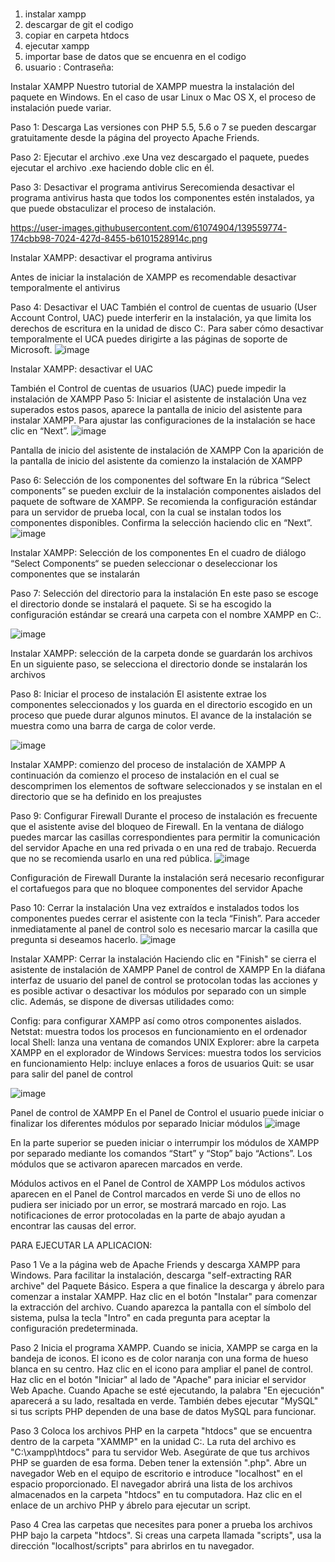 # 


1. instalar xampp
2. descargar de git el codigo
3. copiar en carpeta htdocs
4. ejecutar xampp
5. importar base de datos que se encuenra en el codigo
6. usuario :    Contraseña: 


Instalar XAMPP
Nuestro tutorial de XAMPP muestra la instalación del paquete en Windows. En el caso de usar Linux o Mac OS X, el proceso de instalación puede variar.

Paso 1: Descarga
Las versiones con PHP 5.5, 5.6 o 7 se pueden descargar gratuitamente desde la página del proyecto Apache Friends.

Paso 2: Ejecutar el archivo .exe
Una vez descargado el paquete, puedes ejecutar el archivo .exe haciendo doble clic en él.

Paso 3: Desactivar el programa antivirus
Serecomienda desactivar el programa antivirus hasta que todos los componentes estén instalados, ya que puede obstaculizar el proceso de instalación.

https://user-images.githubusercontent.com/61074904/139559774-174cbb98-7024-427d-8455-b6101528914c.png

Instalar XAMPP: desactivar el programa antivirus 

Antes de iniciar la instalación de XAMPP es recomendable desactivar temporalmente el antivirus

Paso 4: Desactivar el UAC
También el control de cuentas de usuario (User Account Control, UAC) puede interferir en la instalación, ya que limita los derechos de escritura en la unidad de disco C:\. Para saber cómo desactivar temporalmente el UCA puedes dirigirte a las páginas de soporte de Microsoft.
![image](https://user-images.githubusercontent.com/61074904/139559778-4154f9d2-bb40-4bb2-9f4e-f3a1c72e2763.png)


Instalar XAMPP: desactivar el UAC

También el Control de cuentas de usuarios (UAC) puede impedir la instalación de XAMPP
Paso 5: Iniciar el asistente de instalación
Una vez superados estos pasos, aparece la pantalla de inicio del asistente para instalar XAMPP. Para ajustar las configuraciones de la instalación se hace clic en “Next”.
![image](https://user-images.githubusercontent.com/61074904/139559792-b0935108-dba8-4d6a-b84a-578bd4be27f3.png)


Pantalla de inicio del asistente de instalación de XAMPP
Con la aparición de la pantalla de inicio del asistente da comienzo la instalación de XAMPP

Paso 6: Selección de los componentes del software
En la rúbrica “Select components” se pueden excluir de la instalación componentes aislados del paquete de software de XAMPP. Se recomienda la configuración estándar para un servidor de prueba local, con la cual se instalan todos los componentes disponibles. Confirma la selección haciendo clic en “Next”.
![image](https://user-images.githubusercontent.com/61074904/139559795-7c459e12-2dd5-4b1c-aa71-4b0715dcc14a.png)


Instalar XAMPP: Selección de los componentes 
En el cuadro de diálogo “Select Components“ se pueden seleccionar o deseleccionar los componentes que se instalarán

Paso 7: Selección del directorio para la instalación
En este paso se escoge el directorio donde se instalará el paquete. Si se ha escogido la configuración estándar se creará una carpeta con el nombre XAMPP en C:\.

![image](https://user-images.githubusercontent.com/61074904/139559799-a4f8cb19-2b3d-49c9-bb30-69382dfa4391.png)

Instalar XAMPP: selección de la carpeta donde se guardarán los archivos
En un siguiente paso, se selecciona el directorio donde se instalarán los archivos

Paso 8: Iniciar el proceso de instalación
El asistente extrae los componentes seleccionados y los guarda en el directorio escogido en un proceso que puede durar algunos minutos. El avance de la instalación se muestra como una barra de carga de color verde.

![image](https://user-images.githubusercontent.com/61074904/139559802-b5436cf7-7bcb-45cc-98be-b40aa8e859a5.png)

Instalar XAMPP: comienzo del proceso de instalación de XAMPP
A continuación da comienzo el proceso de instalación en el cual se descomprimen los elementos de software seleccionados y se instalan en el directorio que se ha definido en los preajustes

Paso 9: Configurar Firewall
Durante el proceso de instalación es frecuente que el asistente avise del bloqueo de Firewall. En la ventana de diálogo puedes marcar las casillas correspondientes para permitir la comunicación del servidor Apache en una red privada o en una red de trabajo. Recuerda que no se recomienda usarlo en una red pública.
![image](https://user-images.githubusercontent.com/61074904/139559811-c8f1fa73-ef8d-4a6a-b9cc-a84428002c91.png)


Configuración de Firewall
Durante la instalación será necesario reconfigurar el cortafuegos para que no bloquee componentes del servidor Apache

Paso 10: Cerrar la instalación
Una vez extraídos e instalados todos los componentes puedes cerrar el asistente con la tecla “Finish”. Para acceder inmediatamente al panel de control solo es necesario marcar la casilla que pregunta si deseamos hacerlo.
![image](https://user-images.githubusercontent.com/61074904/139559818-bf586b0b-1a0c-41cb-962e-3d7ab513f9b2.png)


Instalar XAMPP: Cerrar la instalación
Haciendo clic en "Finish" se cierra el asistente de instalación de XAMPP
Panel de control de XAMPP
En la diáfana interfaz de usuario del panel de control se protocolan todas las acciones y es posible activar o desactivar los módulos por separado con un simple clic. Además, se dispone de diversas utilidades como:

Config: para configurar XAMPP así como otros componentes aislados.
Netstat: muestra todos los procesos en funcionamiento en el ordenador local
Shell: lanza una ventana de comandos UNIX
Explorer: abre la carpeta XAMPP en el explorador de Windows
Services: muestra todos los servicios en funcionamiento
Help: incluye enlaces a foros de usuarios
Quit: se usar para salir del panel de control

![image](https://user-images.githubusercontent.com/61074904/139559824-7caec08a-1664-472e-bc19-8551351f4dca.png)

Panel de control de XAMPP
En el Panel de Control el usuario puede iniciar o finalizar los diferentes módulos por separado
Iniciar módulos
![image](https://user-images.githubusercontent.com/61074904/139559831-7cefa4d3-f733-4a5a-96aa-aedc25a9269d.png)

En la parte superior se pueden iniciar o interrumpir los módulos de XAMPP por separado mediante los comandos “Start” y “Stop” bajo “Actions”. Los módulos que se activaron aparecen marcados en verde. 

Módulos activos en el Panel de Control de XAMPP
Los módulos activos aparecen en el Panel de Control marcados en verde
Si uno de ellos no pudiera ser iniciado por un error, se mostrará marcado en rojo. Las notificaciones de error protocoladas en la parte de abajo ayudan a encontrar las causas del error.

PARA EJECUTAR LA APLICACION:

Paso 1
Ve a la página web de Apache Friends y descarga XAMPP para Windows. Para facilitar la instalación, descarga "self-extracting RAR archive" del Paquete Básico. Espera a que finalice la descarga y ábrelo para comenzar a instalar XAMPP. Haz clic en el botón "Instalar" para comenzar la extracción del archivo. Cuando aparezca la pantalla con el símbolo del sistema, pulsa la tecla "Intro" en cada pregunta para aceptar la configuración predeterminada.


 
Paso 2
Inicia el programa XAMPP. Cuando se inicia, XAMPP se carga en la bandeja de iconos. El icono es de color naranja con una forma de hueso blanca en su centro. Haz clic en el icono para ampliar el panel de control. Haz clic en el botón "Iniciar" al lado de "Apache" para iniciar el servidor Web Apache. Cuando Apache se esté ejecutando, la palabra "En ejecución" aparecerá a su lado, resaltada en verde. También debes ejecutar "MySQL" si tus scripts PHP dependen de una base de datos MySQL para funcionar.

Paso 3
Coloca los archivos PHP en la carpeta "htdocs" que se encuentra dentro de la carpeta "XAMMP" en la unidad C:. La ruta del archivo es "C:\xampp\htdocs" para tu servidor Web. Asegúrate de que tus archivos PHP se guarden de esa forma. Deben tener la extensión ".php". Abre un navegador Web en el equipo de escritorio e introduce "localhost" en el espacio proporcionado. El navegador abrirá una lista de los archivos almacenados en la carpeta "htdocs" en tu computadora. Haz clic en el enlace de un archivo PHP y ábrelo para ejecutar un script.

Paso 4
Crea las carpetas que necesites para poner a prueba los archivos PHP bajo la carpeta "htdocs". Si creas una carpeta llamada "scripts", usa la dirección "localhost/scripts" para abrirlos en tu navegador.
